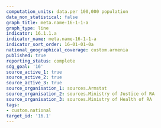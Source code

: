 ```yaml
---
computation_units: data.per 100,000 population
data_non_statistical: false
graph_title: meta.name-16-1-1-a
graph_type: line
indicator: 16.1.1.a
indicator_name: meta.name-16-1-1-a
indicator_sort_order: 16-01-01-0a
national_geographical_coverage: custom.armenia
published: true
reporting_status: complete
sdg_goal: '16'
source_active_1: true
source_active_2: true
source_active_3: true
source_organisation_1: sources.Armstat
source_organisation_2: sources.Ministry of Justice of RA
source_organisation_3: sources.Ministry of Health of RA
tags:
- custom.national
target_id: '16.1'
---
```

